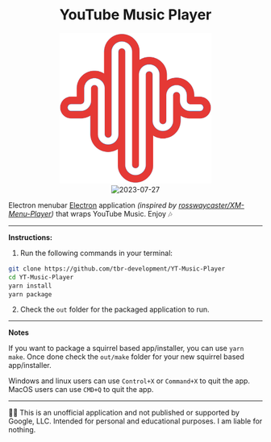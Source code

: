 <h1 align="center">YouTube Music Player</h1>

<p align="center">
<img width=300" alt="Icon.png" src="/Icon.png"><br />
<img width="450" alt="2023-07-27" src="https://i.imgur.com/vMD8d3p.png">
</p>

Electron menubar [Electron](https://www.electronjs.org/) application _(inspired by [rosswaycaster/XM-Menu-Player][XMMenuPlayer])_ that wraps YouTube Music. Enjoy 🎶

---

**Instructions:**

1. Run the following commands in your terminal:

```sh
git clone https://github.com/tbr-development/YT-Music-Player
cd YT-Music-Player
yarn install
yarn package
```

2. Check the `out` folder for the packaged application to run.

---

**Notes**

If you want to package a squirrel based app/installer, you can use `yarn make`. Once done check the `out/make` folder for your new squirrel based app/installer.

Windows and linux users can use `Control+X` or `Command+X` to quit the app.
MacOS users can use `CMD+Q` to quit the app.

---

🧑‍⚖️ This is an unofficial application and not published or supported by Google, LLC. Intended for personal and educational purposes. I am liable for nothing.

[XMMenuPlayer]: https://github.com/rosswaycaster/XM-Menu-Player
